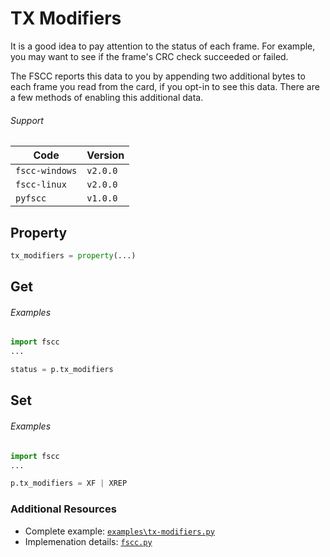 # TX Modifiers

It is a good idea to pay attention to the status of each frame. For example,
you may want to see if the frame's CRC check succeeded or failed.

The FSCC reports this data to you by appending two additional bytes to each
frame you read from the card, if you opt-in to see this data. There are a few
methods of enabling this additional data.

###### Support
| Code           | Version
| -------------- | --------
| `fscc-windows` | `v2.0.0`
| `fscc-linux`   | `v2.0.0`
| `pyfscc`       | `v1.0.0`


## Property
```python
tx_modifiers = property(...)
```


## Get
###### Examples
```python
import fscc
...

status = p.tx_modifiers
```


## Set
###### Examples
```python
import fscc
...

p.tx_modifiers = XF | XREP
```


### Additional Resources
- Complete example: [`examples\tx-modifiers.py`](https://github.com/commtech/pyfscc/blob/master/examples/tx-modifiers.py)
- Implemenation details: [`fscc.py`](https://github.com/commtech/pyfscc/blob/master/fscc.py)
